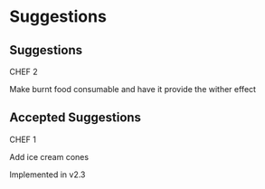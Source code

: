 # Suggestions

## Suggestions

CHEF 2

Make burnt food consumable and have it provide the wither effect


## Accepted Suggestions

CHEF 1

Add ice cream cones

Implemented in v2.3